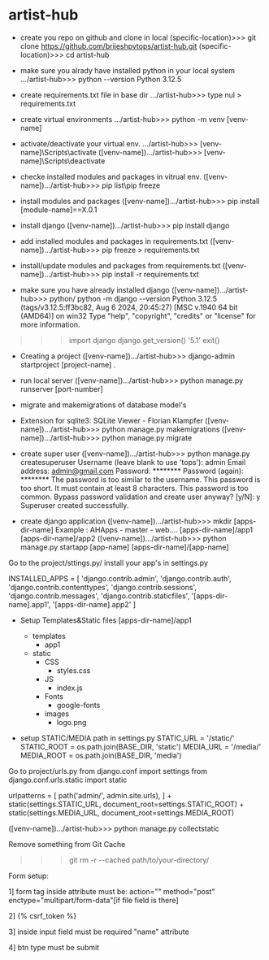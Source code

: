 # artist-hub

- create you repo on github and clone in local
(specific-location)>>> git clone https://github.com/brijeshpytops/artist-hub.git
(specific-location)>>> cd artist-hub

- make sure you alrady have installed python in your local system
.../artist-hub>>> python --version
Python 3.12.5

- create requirements.txt file in base dir
.../artist-hub>>> type nul > requirements.txt

- create virtual environments
.../artist-hub>>> python -m venv [venv-name]

- activate/deactivate your virtual env.
.../artist-hub>>> [venv-name]\Scripts\activate
([venv-name]).../artist-hub>>> [venv-name]\Scripts\deactivate

- checke installed modules and packages in vitrual env.
([venv-name]).../artist-hub>>> pip list\pip freeze

- install modules and packages 
([venv-name]).../artist-hub>>> pip install [module-name]==X.0.1

- install django
([venv-name]).../artist-hub>>> pip install django

- add installed modules and packages in requirements.txt
([venv-name]).../artist-hub>>> pip freeze > requirements.txt

- install/update modules and packages from requirements.txt
([venv-name]).../artist-hub>>> pip install -r requirements.txt

- make sure you have already installed django
([venv-name]).../artist-hub>>> python/ python -m django --version
Python 3.12.5 (tags/v3.12.5:ff3bc82, Aug  6 2024, 20:45:27) [MSC v.1940 64 bit (AMD64)] on win32
Type "help", "copyright", "credits" or "license" for more information.
>>> import django
>>> django.get_version()
'5.1'
>>> exit()

- Creating a project
([venv-name]).../artist-hub>>> django-admin startproject [project-name] .

- run local server
([venv-name]).../artist-hub>>> python manage.py runserver [port-number]

- migrate and makemigrations of database model's
- Extension for sqlite3: SQLite Viewer - Florian Klampfer
([venv-name]).../artist-hub>>> python manage.py makemigrations
([venv-name]).../artist-hub>>> python manage.py migrate

- create super user
([venv-name]).../artist-hub>>> python manage.py createsuperuser
Username (leave blank to use 'tops'): admin
Email address: admin@gmail.com
Password: ********
Password (again): ********
The password is too similar to the username.
This password is too short. It must contain at least 8 characters.
This password is too common.
Bypass password validation and create user anyway? [y/N]: y
Superuser created successfully.

- create django application
([venv-name]).../artist-hub>>> mkdir [apps-dir-name]
Example : AHApps
            - master
            - web....
[apps-dir-name]/app1
[apps-dir-name]/app2
([venv-name]).../artist-hub>>> python manage.py startapp [app-name] [apps-dir-name]/[app-name]

Go to the project/sttings.py/
install your app's in settings.py

INSTALLED_APPS = [
    'django.contrib.admin',
    'django.contrib.auth',
    'django.contrib.contenttypes',
    'django.contrib.sessions',
    'django.contrib.messages',
    'django.contrib.staticfiles',
    '[apps-dir-name].app1',
    '[apps-dir-name].app2'
]

- Setup Templates&Static files
[apps-dir-name]/app1
    - templates
        - app1
    - static
        - CSS
            - styles.css
        - JS
            - index.js
        - Fonts
            - google-fonts
        - images
            - logo.png

- setup STATIC/MEDIA path in settings.py
STATIC_URL = '/static/'
STATIC_ROOT = os.path.join(BASE_DIR, 'static')
MEDIA_URL = '/media/'
MEDIA_ROOT = os.path.join(BASE_DIR, 'media')

Go to project/urls.py
from django.conf import settings
from django.conf.urls.static import static


urlpatterns = [
    path('admin/', admin.site.urls),
] + static(settings.STATIC_URL, document_root=settings.STATIC_ROOT) + static(settings.MEDIA_URL, document_root=settings.MEDIA_ROOT)


([venv-name]).../artist-hub>>> python manage.py collectstatic


Remove something from Git Cache 
>>> git rm -r --cached path/to/your-directory/


Form setup: 

1] form tag inside attribute must be:
action="" method="post" enctype="multipart/form-data"[if file field is there]

2] {% csrf_token %}

3] inside input field must be required "name" attribute

4] btn type must be submit
